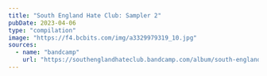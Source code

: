 ```yaml
---
title: "South England Hate Club: Sampler 2"
pubDate: 2023-04-06
type: "compilation"
image: "https://f4.bcbits.com/img/a3329979319_10.jpg"
sources:
  - name: "bandcamp"
    url: "https://southenglandhateclub.bandcamp.com/album/south-england-hate-club-sampler-2"
---
```

